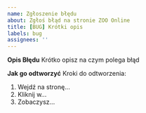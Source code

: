 ```yaml
---
name: Zgłoszenie błędu
about: Zgłoś błąd na stronie ZOO Online
title: [BUG] Krótki opis
labels: bug
assignees: ''
---
```


**Opis Błędu**
Krótko opisz na czym polega błąd

**Jak go odtworzyć**
Kroki do odtworzenia:
1. Wejdź na stronę...
2. Kliknij w...
3. Zobaczysz...
